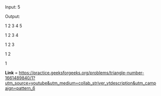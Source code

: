 Input: 5

Output:

1 2 3 4 5

1 2 3 4

1 2 3 

1 2  

1 

**Link** = https://practice.geeksforgeeks.org/problems/triangle-number-1661489840/1?utm_source=youtube&utm_medium=collab_striver_ytdescription&utm_campaign=pattern_6